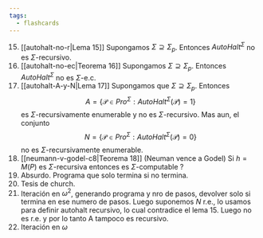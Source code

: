 ```yaml
---
tags:
  - flashcards
---
```

15. [[autohalt-no-r|Lema 15]] Supongamos $\Sigma\supseteq\Sigma_p$. Entonces ${AutoHalt}^\Sigma$ no es $\Sigma$-recursivo.
16. [[autohalt-no-ec|Teorema 16]] Supongamos $\Sigma\supseteq\Sigma_p$. Entonces ${AutoHalt}^\Sigma$ no es $\Sigma$-e.c.
17. [[autohalt-A-y-N|Lema 17]] Supongamos que $\Sigma\supseteq\Sigma_p$. Entonces $$A=\{\mathcal{P}\in{Pro}^{\Sigma}:{AutoHalt}^{\Sigma}(\mathcal{P})=1\}$$ es $\Sigma$-recursivamente enumerable y no es $\Sigma$-recursivo. Mas aun, el conjunto $$N=\{\mathcal{P}\in{Pro}^{\Sigma}:{AutoHalt}^{\Sigma}(\mathcal{P})=0\}$$ no es $\Sigma$-recursivamente enumerable.
18. [[neumann-v-godel-c8|Teorema 18]] (Neuman vence a Godel)  Si $h=M(P)$ es $\Sigma$-recursiva entonces es $\Sigma$-computable
?
15. Absurdo. Programa que solo termina si no termina.
16. Tesis de church.
17. Iteración en $\omega^2$, generando programa y nro de pasos, devolver solo si termina en ese numero de pasos. Luego suponemos $N$ r.e., lo usamos para definir autohalt recursivo, lo cual contradice el lema 15. Luego no es r.e. y por lo tanto A tampoco es recursivo.
18. Iteración en $\omega$
<!--SR:!2024-07-27,7,250-->